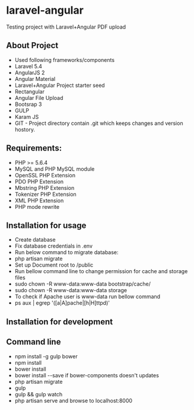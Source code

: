 # laravel-angular
Testing project with Laravel+Angular PDF upload

## About Project
- Used following frameworks/components
- Laravel 5.4
- AngularJS 2
- Angular Material
- Laravel+Angular Project starter seed
- Rectangular
- Angular File Upload
- Bootsrap 3
- GULP
- Karam JS
- GIT - Project directory contain .git which keeps changes and version hostory.


## Requirements:

- PHP >= 5.6.4
- MySQL and PHP MySQL module
- OpenSSL PHP Extension
- PDO PHP Extension
- Mbstring PHP Extension
- Tokenizer PHP Extension
- XML PHP Extension
- PHP mode rewrite

## Installation for usage

- Create database
- Fix database credentials in .env
- Run below command to migrate database:
- php artisan migrate
- Set up Document root to /public
- Run bellow command line to change permission for cache and storage files
- sudo chown -R www-data:www-data bootstrap/cache/
- sudo chown -R www-data:www-data storage
- To check if Apache user is www-data run bellow command
- ps aux | egrep '([a|A]pache|[h|H]ttpd)'

## Installation for development

## Command line
- npm install -g gulp bower
- npm install
- bower install
- bower install --save if bower-components doesn't updates
- php artisan migrate
- gulp
- gulp && gulp watch
- php artisan serve and browse to localhost:8000
